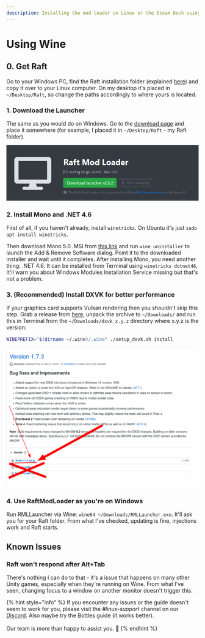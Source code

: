 ```yaml
---
description: Installing the mod loader on Linux or the Steam Deck using Wine
---
```


# Using Wine

## 0. Get Raft

Go to your Windows PC, find the Raft installation folder (explained [here](https://support.steampowered.com/kb_article.php?ref=7418-YUBN-8129)) and copy it over to your Linux computer. On my desktop it's placed in `~/Desktop/Raft`, so change the paths accordingly to where yours is located.

### 1. Download the Launcher

The same as you would do on Windows. Go to the [download page](https://www.raftmodding.com/download) and place it somewhere (for example, I placed it in `~/Desktop/Raft` - my Raft folder).

![](../../../.gitbook/assets/image.png)

### 2. Install Mono and .NET 4.6

First of all, if you haven't already, install `winetricks`. On Ubuntu it's just `sudo apt install winetricks`.

Then download Mono 5.0 .MSI from [this link](https://dl.winehq.org/wine/wine-mono/5.0.0/wine-mono-5.0.0-x86.msi) and run `wine uninstaller` to launch the Add & Remove Software dialog. Point it to the downloaded installer and wait until it completes. After installing Mono, you need another thing: .NET 4.6. It can be installed from Terminal using `winetricks dotnet46`. It'll warn you about Windows Modules Installation Service missing but that's not a problem.

### 3. (Recommended) Install DXVK for better performance

If your graphics card supports Vulkan rendering then you shouldn't skip this step. Grab a release from [here](https://github.com/doitsujin/dxvk/releases/latest), unpack the archive to `~/Downloads/` and run this in Terminal from the `~/Downloads/dxvk_x.y.z` directory where x.y.z is the version:

```bash
WINEPREFIX="$(dirname ~/.wine)/.wine" ./setup_dxvk.sh install
```

![](../../../.gitbook/assets/dxvk.png)

### 4. Use RaftModLoader as you're on Windows

Run RMLLauncher via Wine: `wine64 ~/Downloads/RMLLauncher.exe`. It'll ask you for your Raft folder. From what I've checked, updating is fine, injections work and Raft starts.&#x20;

## Known Issues

### Raft won't respond after Alt+Tab

There's nothing I can do to that - it's a issue that happens on many other Unity games, especially when they're running on Wine. From what I've seen, changing focus to a window on another monitor doesn't trigger this.



{% hint style="info" %}
If you encounter any issues or the guide doesn't seem to work for you, please visit the            _#linux-support_ channel on our [Discord](https://www.raftmodding.com/discord). Also maybe try the Bottles guide (it works better).\
\
Our team is more than happy to assist you. 🙂
{% endhint %}
